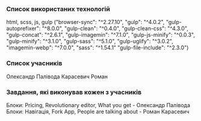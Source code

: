 ### Список використаних технологій
html, scss, js, gulp 
("browser-sync": "^2.27.10",
"gulp": "^4.0.2",
"gulp-autoprefixer": "^8.0.0",
"gulp-clean": "^0.4.0",
"gulp-clean-css": "^4.3.0",
"gulp-concat": "^2.6.1",
"gulp-imagemin": "^7.1.0",
"gulp-js-minify": "^0.0.3",
"gulp-minify": "^3.1.0",
"gulp-sass": "^5.1.0",
"gulp-uglify": "^3.0.2",
"imagemin-webp": "^7.0.0",
"sass": "^1.54.1"
"gulp-file-include": "^2.3.0")

### Список учасників
Олександр Палівода
Карасевич Роман

### Завдання, які виконував кожен з учасників
Блоки: Pricing, Revolutionary editor, What you get - Олександр Палівода
Блоки: Навігація, Fork App, People are talking about - Роман Карасевич